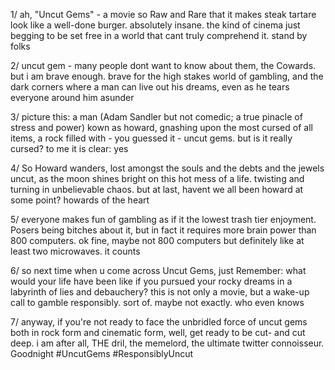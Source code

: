 1/ ah, "Uncut Gems" - a movie so Raw and Rare that it makes steak tartare look like a well-done burger. absolutely insane. the kind of cinema just begging to be set free in a world that cant truly comprehend it. stand by folks

2/ uncut gem - many people dont want to know about them, the Cowards. but i am brave enough. brave for the high stakes world of gambling, and the dark corners where a man can live out his dreams, even as he tears everyone around him asunder

3/ picture this: a man (Adam Sandler but not comedic; a true pinacle of stress and power) kown as howard, gnashing upon the most cursed of all items, a rock filled with - you guessed it - uncut gems. but is it really cursed? to me it is clear: yes

4/ So Howard wanders, lost amongst the souls and the debts and the jewels uncut, as the moon shines bright on this hot mess of a life. twisting and turning in unbelievable chaos. but at last, havent we all been howard at some point? howards of the heart

5/ everyone makes fun of gambling as if it the lowest trash tier enjoyment. Posers being bitches about it, but in fact it requires more brain power than 800 computers. ok fine, maybe not 800 computers but definitely like at least two microwaves. it counts

6/ so next time when u come across Uncut Gems, just Remember: what would your life have been like if you pursued your rocky dreams in a labyrinth of lies and debauchery? this is not only a movie, but a wake-up call to gamble responsibly. sort of. maybe not exactly. who even knows

7/ anyway, if you're not ready to face the unbridled force of uncut gems both in rock form and cinematic form, well, get ready to be cut- and cut deep. i am after all, THE dril, the memelord, the ultimate twitter connoisseur. Goodnight #UncutGems #ResponsiblyUncut